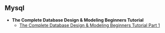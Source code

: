## Mysql

* **The Complete Database Design & Modeling Beginners Tutorial**
   * [The Complete Database Design & Modeling Beginners Tutorial Part 1](http://1ink.cc/EbHEE)

